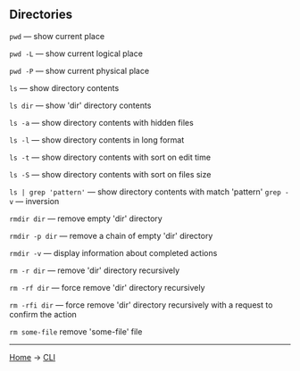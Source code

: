 ## Directories

`pwd` — show current place

`pwd -L` — show current logical place

`pwd -P` — show current physical place

`ls` — show directory contents

`ls dir` — show 'dir' directory contents

`ls -a` — show directory contents with hidden files

`ls -l` — show directory contents in long format

`ls -t` — show directory contents with sort on edit time

`ls -S` — show directory contents with sort on files size

`ls | grep 'pattern'` — show directory contents with match 'pattern' `grep -v` — inversion

`rmdir dir` — remove empty 'dir' directory

`rmdir -p dir` — remove a chain of empty 'dir' directory

`rmdir -v` — display information about completed actions

`rm -r dir` — remove 'dir' directory recursively

`rm -rf dir` — force remove 'dir' directory recursively 

`rm -rfi dir` — force remove 'dir' directory recursively with a request to confirm the action

`rm some-file` remove 'some-file' file


---
[Home](../README.md) -> [CLI](cli.md)


